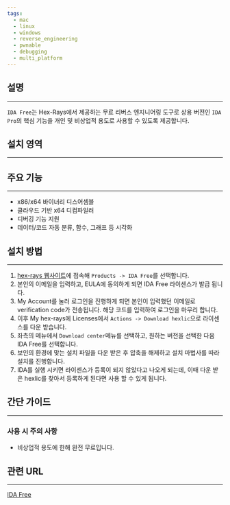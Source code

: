 ```yaml
---
tags:
  - mac
  - linux
  - windows
  - reverse_engineering
  - pwnable
  - debugging
  - multi_platform
---
```

## 설명
---
`IDA Free`는 Hex-Rays에서 제공하는 무료 리버스 엔지니어링 도구로 상용 버전인 `IDA Pro`의 핵심 기능을 개인 및 비상업적 용도로 사용할 수 있도록 제공합니다.

## 설치 영역
---


## 주요 기능
---
- x86/x64 바이너리 디스어셈블
- 클라우드 기반 x64 디컴파일러
- 디버깅 기능 지원
- 데이터/코드 자동 분류, 함수, 그래프 등 시각화

## 설치 방법
---
1. [hex-rays 웹사이트](https://hex-rays.com/)에 접속해 `Products -> IDA Free`를 선택합니다.
2. 본인의 이메일을 입력하고, EULA에 동의하게 되면 IDA Free 라이센스가 발급 됩니다.
3. My Account를 눌러 로그인을 진행하게 되면 본인이 입력했던 이메일로 verification code가 전송됩니다. 해당 코드를 입력하여 로그인을 마무리 합니다.
4. 이후 My hex-rays에 Licenses에서 `Actions -> Download hexlic`으로 라이센스를 다운 받습니다.
5. 좌측의 메뉴에서 `Download center`메뉴를 선택하고, 원하는 버전을 선택한 다음 IDA Free를 선택합니다.
6. 보인의 환경에 맞는 설치 파일을 다운 받은 후 압축을 해제하고 설치 마법사를 따라 설치를 진행합니다.
7. IDA를 실행 시키면 라이센스가 등록이 되지 않았다고 나오게 되는데, 이때 다운 받은 hexlic를 찾아서 등록하게 된다면 사용 할 수 있게 됩니다.

## 간단 가이드
---
### 사용 시 주의 사항
- 비상업적 용도에 한해 완전 무료입니다.

## 관련 URL
---
[IDA Free](https://hex-rays.com/ida-free)
